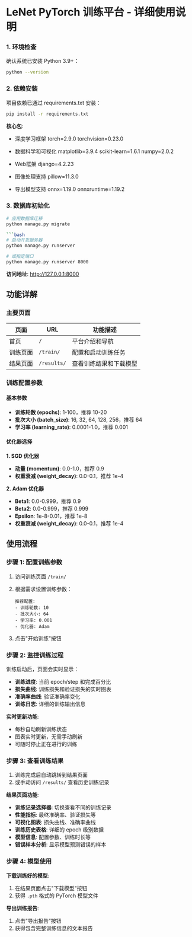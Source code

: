 # LeNet PyTorch 训练平台 - 详细使用说明
### 1. 环境检查

确认系统已安装 Python 3.9+：
```bash
python --version 
```

### 2. 依赖安装

项目依赖已通过 requirements.txt 安装：
```bash
pip install -r requirements.txt
```

**核心包**:
- 深度学习框架
torch=2.9.0
torchvision=0.23.0

- 数据科学和可视化
matplotlib=3.9.4
scikit-learn=1.6.1
numpy=2.0.2

- Web框架
django=4.2.23

- 图像处理支持
pillow=11.3.0

- 导出模型支持
onnx=1.19.0
onnxruntime=1.19.2

### 3. 数据库初始化

```bash
# 应用数据库迁移
python manage.py migrate

```bash
# 启动开发服务器
python manage.py runserver

# 或指定端口
python manage.py runserver 8000
```

**访问地址**: http://127.0.0.1:8000

## 功能详解

### 主要页面

| 页面 | URL | 功能描述 |
|------|-----|----------|
| 首页 | `/` | 平台介绍和导航 |
| 训练页面 | `/train/` | 配置和启动训练任务 |
| 结果页面 | `/results/` | 查看训练结果和下载模型 |

### 训练配置参数

#### 基本参数
- **训练轮数 (epochs)**: 1-100，推荐 10-20
- **批次大小 (batch_size)**: 16, 32, 64, 128, 256，推荐 64
- **学习率 (learning_rate)**: 0.0001-1.0，推荐 0.001

#### 优化器选择

**1. SGD 优化器**
- **动量 (momentum)**: 0.0-1.0，推荐 0.9
- **权重衰减 (weight_decay)**: 0.0-0.1，推荐 1e-4

**2. Adam 优化器**
- **Beta1**: 0.0-0.999，推荐 0.9
- **Beta2**: 0.0-0.999，推荐 0.999
- **Epsilon**: 1e-8-0.01，推荐 1e-8
- **权重衰减 (weight_decay)**: 0.0-0.1，推荐 1e-4

## 使用流程

### 步骤 1: 配置训练参数

1. 访问训练页面 `/train/`
2. 根据需求设置训练参数：
   ```
   推荐配置:
   - 训练轮数: 10
   - 批次大小: 64
   - 学习率: 0.001
   - 优化器: Adam
   ```

3. 点击"开始训练"按钮

### 步骤 2: 监控训练过程

训练启动后，页面会实时显示：
- **训练进度**: 当前 epoch/step 和完成百分比
- **损失曲线**: 训练损失和验证损失的实时图表
- **准确率曲线**: 验证准确率变化
- **训练日志**: 详细的训练输出信息

**实时更新功能**:
- 每秒自动刷新训练状态
- 图表实时更新，无需手动刷新
- 可随时停止正在进行的训练

### 步骤 3: 查看训练结果

1. 训练完成后自动跳转到结果页面
2. 或手动访问 `/results/` 查看历史训练记录

**结果页面功能**:
- **训练记录选择器**: 切换查看不同的训练记录
- **性能指标**: 最终准确率、验证损失等
- **可视化图表**: 损失曲线、准确率曲线
- **训练历史表格**: 详细的 epoch 级别数据
- **模型信息**: 配置参数、训练时长等
- **错误样本分析**: 显示模型预测错误的样本

### 步骤 4: 模型使用

**下载训练好的模型**:
1. 在结果页面点击"下载模型"按钮
2. 获得 `.pth` 格式的 PyTorch 模型文件

**导出训练报告**:
1. 点击"导出报告"按钮
2. 获得包含完整训练信息的文本报告
